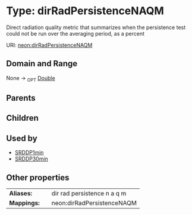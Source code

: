 
# Type: dirRadPersistenceNAQM


Direct radiation quality metric that summarizes when the persistence test could not be run over the averaging period, as a percent

URI: [neon:dirRadPersistenceNAQM](https://data.neonscience.org/dirRadPersistenceNAQM)


## Domain and Range

None ->  <sub>OPT</sub> [Double](types/Double.md)

## Parents


## Children


## Used by

 * [SRDDP1min](SRDDP1min.md)
 * [SRDDP30min](SRDDP30min.md)

## Other properties

|  |  |  |
| --- | --- | --- |
| **Aliases:** | | dir rad persistence n a q m |
| **Mappings:** | | neon:dirRadPersistenceNAQM |

